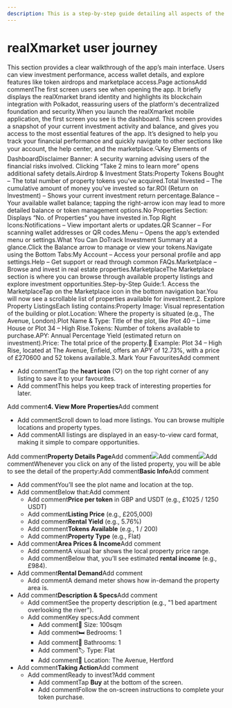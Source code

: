 ```yaml
---
description: This is a step-by-step guide detailing all aspects of the user journey.
---
```


# realXmarket user journey

This section provides a clear walkthrough of the app’s main interface. Users can view investment performance, access wallet details, and explore features like token airdrops and marketplace access.Page actionsAdd comment​The first screen users see when opening the app. It briefly displays the realXmarket brand identity and highlights its blockchain integration with Polkadot, reassuring users of the platform's decentralized foundation and security.When you launch the realXmarket mobile application, the first screen you see is the dashboard. This screen provides a snapshot of your current investment activity and balance, and gives you access to the most essential features of the app. It’s designed to help you track your financial performance and quickly navigate to other sections like your account, the help center, and the marketplace.🔍Key Elements of DashboardDisclaimer Banner: A security warning advising users of the financial risks involved. Clicking “Take 2 mins to learn more” opens additional safety details.Airdrop & Investment Stats:Property Tokens Bought – The total number of property tokens you've acquired.Total Invested – The cumulative amount of money you’ve invested so far.ROI (Return on Investment) – Shows your current investment return percentage.Balance – Your available wallet balance; tapping the right-arrow icon may lead to more detailed balance or token management options.No Properties Section: Displays “No. of Properties” you have invested in.Top Right Icons:Notifications – View important alerts or updates.QR Scanner – For scanning wallet addresses or QR codes.Menu – Opens the app’s extended menu or settings.What You Can DoTrack Investment Summary at a glance.Click the Balance arrow to manage or view your tokens.Navigate using the Bottom Tabs:My Account – Access your personal profile and app settings.Help – Get support or read through common FAQs.Marketplace – Browse and invest in real estate properties.MarketplaceThe Marketplace section is where you can browse through available property listings and explore investment opportunities.Step-by-Step Guide:1. Access the MarketplaceTap on the Marketplace icon in the bottom navigation bar.You will now see a scrollable list of properties available for investment.2. Explore Property ListingsEach listing contains:Property Image: Visual representation of the building or plot.Location: Where the property is situated (e.g., The Avenue, London).Plot Name & Type: Title of the plot, like Plot 40 – Lime House or Plot 34 – High Rise.Tokens: Number of tokens available to purchase.APY: Annual Percentage Yield (estimated return on investment).Price: The total price of the property.📝 Example: Plot 34 – High Rise, located at The Avenue, Enfield, offers an APY of 12.73%, with a price of £270600 and 52 tokens available.3. Mark Your FavouritesAdd comment

* Add commentTap the **heart icon** (♡) on the top right corner of any listing to save it to your favourites.
* Add commentThis helps you keep track of interesting properties for later.

Add comment**4. View More Properties**Add comment

* Add commentScroll down to load more listings. You can browse multiple locations and property types.
* Add commentAll listings are displayed in an easy-to-view card format, making it simple to compare opportunities.

Add comment**Property Details Page**Add comment![](https://www.gitbook.com/cdn-cgi/image/dpr=2,width=760,onerror=redirect,format=auto/https%3A%2F%2Ffiles.gitbook.com%2Fv0%2Fb%2Fgitbook-x-prod.appspot.com%2Fo%2Fspaces%2FhJ9Jc2UtJhbju4d2MYvd%2Fuploads%2FE6mLW3SWD0O6YoaWq8az%2Fimage.png%3Falt%3Dmedia%26token%3D68183008-c319-4674-9577-becfa5173f32)Add comment![](https://www.gitbook.com/cdn-cgi/image/dpr=2,width=760,onerror=redirect,format=auto/https%3A%2F%2Ffiles.gitbook.com%2Fv0%2Fb%2Fgitbook-x-prod.appspot.com%2Fo%2Fspaces%2FhJ9Jc2UtJhbju4d2MYvd%2Fuploads%2FuAS32T4XWhzjrHM5cUqZ%2Fimage.png%3Falt%3Dmedia%26token%3D84c17289-5f6f-40a6-95b4-afa68a2faa0e)Add commentWhenever you click on any of the listed property, you will be able to see the detail of the property:Add comment**Basic Info**Add comment

* Add commentYou’ll see the plot name and location at the top.
* Add commentBelow that:Add comment
  * Add comment**Price per token** in GBP and USDT (e.g., £1025 / 1250 USDT)
  * Add comment**Listing Price** (e.g., £205,000)
  * Add comment**Rental Yield** (e.g., 5.76%)
  * Add comment**Tokens Available** (e.g., 1 / 200)
  * Add comment**Property Type** (e.g., Flat)
* Add comment**Area Prices & Income**Add comment
  * Add commentA visual bar shows the local property price range.
  * Add commentBelow that, you’ll see estimated **rental income** (e.g., £984).
* Add comment**Rental Demand**Add comment
  * Add commentA demand meter shows how in-demand the property area is.
* Add comment**Description & Specs**Add comment
  * Add commentSee the property description (e.g., "1 bed apartment overlooking the river").
  * Add commentKey specs:Add comment
    * Add comment📐 Size: 100sqm
    * Add comment🛏 Bedrooms: 1
    * Add comment🛁 Bathrooms: 1
    * Add comment🏷 Type: Flat
    * Add comment📍 Location: The Avenue, Hertford
* Add comment**Taking Action**Add comment
  * Add commentReady to invest?Add comment
    * Add commentTap **Buy** at the bottom of the screen.
    * Add commentFollow the on-screen instructions to complete your token purchase.
